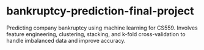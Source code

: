 # bankruptcy-prediction-final-project
Predicting company bankruptcy using machine learning for CS559. Involves feature engineering, clustering, stacking, and k-fold cross-validation to handle imbalanced data and improve accuracy. 
